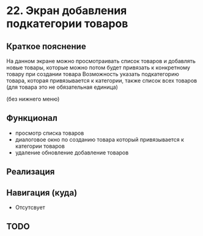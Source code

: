# 22. Экран добавления подкатегории товаров

## Краткое пояснение

На данном экране можно просмотраивать список товаров и добавлять новые товары, которые можно потом
будет привязать к конкретному товару при создании товара Возможность указать подкатегорию товара,
которая привязывается к категории, также список всех товаров (для товара это не обязательная
единица)

(без нижнего меню)

## Функционал

- просмотр списка товаров
- диалоговое окно по созданию товара который привязывается к категории товаров
- удаление обновление добавление товаров

## Реализация

## Навигация (куда)

- Отсутсвует

## TODO
